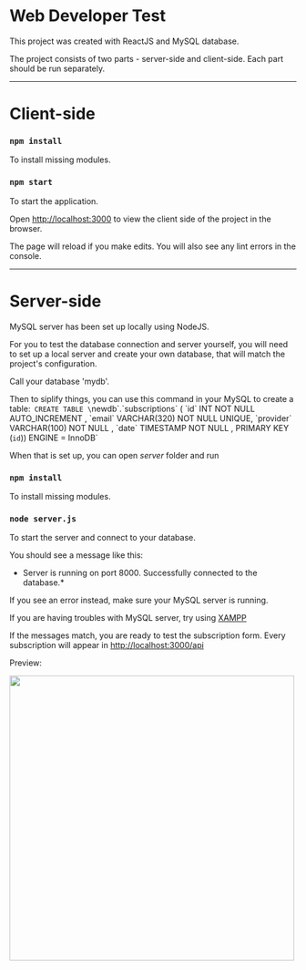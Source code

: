# Web Developer Test


This project was created with ReactJS and MySQL database.

The project consists of two parts - server-side and client-side. Each part should be run separately.

---

# Client-side

### `npm install`

To install missing modules.

### `npm start`

To start the application.

Open [http://localhost:3000](http://localhost:3000) to view the client side of the project in the browser.

The page will reload if you make edits.
You will also see any lint errors in the console.

---

# Server-side

MySQL server has been set up locally using NodeJS.

For you to test the database connection and server yourself, you will need to set up a local server and create your own database, that will match the project's configuration.

Call your database 'mydb'.

Then to siplify things, you can use this command in your MySQL to create a table:`
CREATE TABLE \`newdb\`.\`subscriptions\` ( \`id\` INT NOT NULL AUTO_INCREMENT , \`email\` VARCHAR(320) NOT NULL UNIQUE, \`provider\` VARCHAR(100) NOT NULL , \`date\` TIMESTAMP NOT NULL , PRIMARY KEY (`id`)) ENGINE = InnoDB` 

When that is set up, you can open *server* folder and run

### `npm install`

To install missing modules.

### `node server.js`

To start the server and connect to your database.

You should see a message like this: 

* Server is running on port 8000.
Successfully connected to the database.*

If you see an error instead, make sure your MySQL server is running.

If you are having troubles with MySQL server, try using [XAMPP](https://www.apachefriends.org/index.html)

If the messages match, you are ready to test the subscription form. Every subscription will appear in [http://localhost:3000/api](http://localhost:3000/api)

Preview: 

[<img src="https://i.gyazo.com/7f24b516071336f116c78fb62fc248d7.gif" width="500" />](https://gyazo.com/7f24b516071336f116c78fb62fc248d7)


